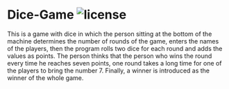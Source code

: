# Dice-Game ![license](https://img.shields.io/github/license/pouyaardehkhani/Dice-Game.svg)
This is a game with dice in which the person sitting at the bottom of the machine determines the number of rounds of the game, enters the names of the players, then the program rolls two dice for each round and adds the values as points. The person thinks that the person who wins the round every time he reaches seven points, one round takes a long time for one of the players to bring the number 7. Finally, a winner is introduced as the winner of the whole game.

